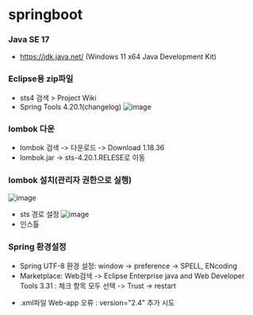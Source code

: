 # springboot

### Java SE 17
- https://jdk.java.net/ (Windows 11 x64 Java Development Kit)


### Eclipse용 zip파일
- sts4 검색 > Project Wiki
- Spring Tools 4.20.1(changelog)
![image](https://github.com/user-attachments/assets/1166f70f-ba9b-4475-9c83-8b6a9d7387c7)


### lombok 다운
- lombok 검색 -> 다운로드 ->  Download 1.18.36
- lombok.jar -> sts-4.20.1.RELESE로 이동

### lombok 설치(관리자 권한으로 실행)
![image](https://github.com/user-attachments/assets/2ebd2246-711b-4396-bc88-9deb5e3a17e4)
- sts 경로 설정
![image](https://github.com/user-attachments/assets/ebbb0fd8-5dba-423a-8b73-ce20bee16f84)
- 인스톨

### Spring 환경설정
- Spring UTF-8 환경 설정: window -> preference -> SPELL, ENcoding
- Marketplace: Web검색 -> Eclipse Enterprise java and Web Developer Tools 3.31
 : 체크 항목 모두 선택 -> Trust -> restart



* .xml파일 Web-app 오류 : version="2.4" 추가 시도
